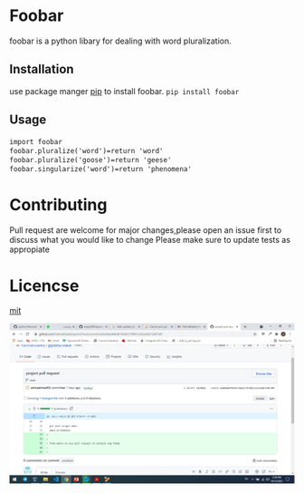 # Foobar 
foobar is a python libary for dealing with word pluralization.
## Installation 
use package manger [pip](http://a.com)  to install foobar.
`pip install foobar`
## Usage

	import foobar
	foobar.pluralize('word')=return 'word'
	foobar.pluralize('goose')=return 'geese'
	foobar.singularize('word')=return 'phenomena'
 
# Contributing
Pull request are welcome for major changes,please open an issue first to discuss what you would like to change
Please make sure to update tests as appropiate
 # Licencse
 [mit](http://a.com)
 
 ![imageofcode](https://github.com/areya209/repositryday2/blob/main/Screenshot%20(107).png)
